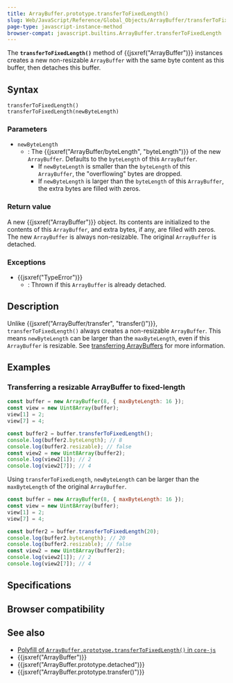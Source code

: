 ```yaml
---
title: ArrayBuffer.prototype.transferToFixedLength()
slug: Web/JavaScript/Reference/Global_Objects/ArrayBuffer/transferToFixedLength
page-type: javascript-instance-method
browser-compat: javascript.builtins.ArrayBuffer.transferToFixedLength
---
```




The **`transferToFixedLength()`** method of {{jsxref("ArrayBuffer")}} instances creates a new non-resizable `ArrayBuffer` with the same byte content as this buffer, then detaches this buffer.

## Syntax

```js-nolint
transferToFixedLength()
transferToFixedLength(newByteLength)
```

### Parameters

- `newByteLength`
  - : The {{jsxref("ArrayBuffer/byteLength", "byteLength")}} of the new `ArrayBuffer`. Defaults to the `byteLength` of this `ArrayBuffer`.
    - If `newByteLength` is smaller than the `byteLength` of this `ArrayBuffer`, the "overflowing" bytes are dropped.
    - If `newByteLength` is larger than the `byteLength` of this `ArrayBuffer`, the extra bytes are filled with zeros.

### Return value

A new {{jsxref("ArrayBuffer")}} object. Its contents are initialized to the contents of this `ArrayBuffer`, and extra bytes, if any, are filled with zeros. The new `ArrayBuffer` is always non-resizable. The original `ArrayBuffer` is detached.

### Exceptions

- {{jsxref("TypeError")}}
  - : Thrown if this `ArrayBuffer` is already detached.

## Description

Unlike {{jsxref("ArrayBuffer/transfer", "transfer()")}}, `transferToFixedLength()` always creates a non-resizable `ArrayBuffer`. This means `newByteLength` can be larger than the `maxByteLength`, even if this `ArrayBuffer` is resizable. See [transferring ArrayBuffers](/Web/JavaScript/Reference/Global_Objects/ArrayBuffer#transferring_arraybuffers) for more information.

## Examples

### Transferring a resizable ArrayBuffer to fixed-length

```js
const buffer = new ArrayBuffer(8, { maxByteLength: 16 });
const view = new Uint8Array(buffer);
view[1] = 2;
view[7] = 4;

const buffer2 = buffer.transferToFixedLength();
console.log(buffer2.byteLength); // 8
console.log(buffer2.resizable); // false
const view2 = new Uint8Array(buffer2);
console.log(view2[1]); // 2
console.log(view2[7]); // 4
```

Using `transferToFixedLength`, `newByteLength` can be larger than the `maxByteLength` of the original `ArrayBuffer`.

```js
const buffer = new ArrayBuffer(8, { maxByteLength: 16 });
const view = new Uint8Array(buffer);
view[1] = 2;
view[7] = 4;

const buffer2 = buffer.transferToFixedLength(20);
console.log(buffer2.byteLength); // 20
console.log(buffer2.resizable); // false
const view2 = new Uint8Array(buffer2);
console.log(view2[1]); // 2
console.log(view2[7]); // 4
```

## Specifications



## Browser compatibility



## See also

- [Polyfill of `ArrayBuffer.prototype.transferToFixedLength()` in `core-js`](https://github.com/zloirock/core-js#arraybufferprototypetransfer-and-friends)
- {{jsxref("ArrayBuffer")}}
- {{jsxref("ArrayBuffer.prototype.detached")}}
- {{jsxref("ArrayBuffer.prototype.transfer()")}}
